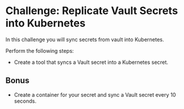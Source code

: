 # Challenge: Replicate Vault Secrets into Kubernetes

In this challenge you will sync secrets from vault into Kubernetes.

Perform the following steps:

* Create a tool that syncs a Vault secret into a Kubernetes secret.

## Bonus

* Create a container for your secret and sync a Vault secret every 10 seconds.
